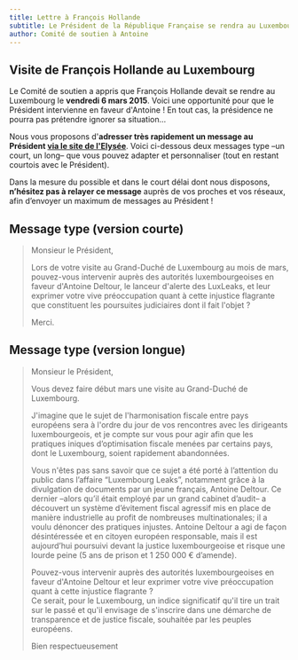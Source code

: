 ```yaml
---
title: Lettre à François Hollande
subtitle: Le Président de la République Française se rendra au Luxembourg en Mars, demandons-lui d'intervenir en faveur d'Antoine Deltour !
author: Comité de soutien à Antoine
---
```


## Visite de François Hollande au Luxembourg

Le Comité de soutien a appris que François Hollande devait se rendre au Luxembourg le **vendredi 6 mars 2015**. Voici une opportunité pour que le Président intervienne en faveur d'Antoine ! En tout cas, la présidence ne pourra pas prétendre ignorer sa situation...

Nous vous proposons d'**adresser très rapidement un message au Président [via le site de l'Elysée](http://www.elysee.fr/ecrire-au-president-de-la-republique/)**.
Voici ci-dessous deux messages type –un court, un long– que vous pouvez adapter et personnaliser (tout en restant courtois avec le Président).

Dans la mesure du possible et dans le court délai dont nous disposons, **n’hésitez pas à relayer ce message** auprès de vos proches et vos réseaux, afin d’envoyer un maximum de messages au Président !

## Message type (version courte)

> Monsieur le Président,
> 
> Lors de votre visite au Grand-Duché de Luxembourg au mois de mars, pouvez-vous intervenir auprès des autorités luxembourgeoises en faveur d'Antoine Deltour, le lanceur d'alerte des LuxLeaks, et leur exprimer votre vive préoccupation quant à cette injustice flagrante que constituent les poursuites judiciaires dont il fait l'objet ?
> 
> Merci.

## Message type (version longue)

> Monsieur le Président,
> 
> Vous devez faire début mars une visite au Grand-Duché de Luxembourg.
> 
> J'imagine que le sujet de l'harmonisation fiscale entre pays européens sera à l'ordre du jour de vos rencontres avec les dirigeants luxembourgeois, et je compte sur vous pour agir afin que les pratiques iniques d’optimisation fiscale menées par certains pays, dont le Luxembourg, soient rapidement abandonnées.
> 
> Vous n'êtes pas sans savoir que ce sujet a été porté à l’attention du public dans l’affaire “Luxembourg Leaks”, notamment grâce à la divulgation de documents par un jeune français, Antoine Deltour. Ce dernier –alors qu’il était employé par un grand cabinet d’audit– a découvert un système d’évitement fiscal agressif mis en place de manière industrielle au profit de nombreuses multinationales; il a voulu dénoncer des pratiques injustes. Antoine Deltour a agi de façon désintéressée et en citoyen européen responsable, mais il est aujourd’hui poursuivi devant la justice luxembourgeoise et risque une lourde peine (5 ans de prison et 1 250 000 € d’amende).
> 
> Pouvez-vous intervenir auprès des autorités luxembourgeoises en faveur d'Antoine Deltour et leur exprimer votre vive préoccupation quant à cette injustice flagrante ?  
> Ce serait, pour le Luxembourg, un indice significatif qu'il tire un trait sur le passé et qu'il envisage de s'inscrire dans une démarche de transparence et de justice fiscale, souhaitée par les peuples européens.
> 
> Bien respectueusement
